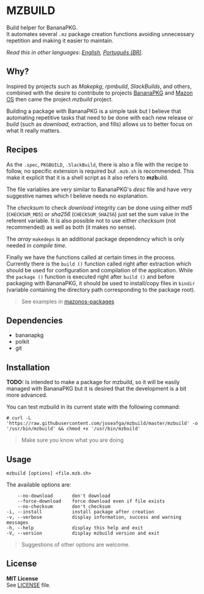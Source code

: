MZBUILD
==========
Build helper for BananaPKG.  
It automates several `.mz` package creation functions avoiding unnecessary repetition and making it easier to maintain.

*Read this in other languages: [English](README.md), [Português (BR)](README.pt-BR.md).*

Why?
----------
Inspired by projects such as *Makepkg*, *rpmbuild*, *SlackBuilds*, and others, combined with the desire to contribute to projects [BananaPKG](https://bananapkg.github.io/) and [Mazon OS](https://github.com/mazonos/) then came the project *mzbuild* project.

Building a package with BananaPKG is a simple task but I believe that automating repetitive tasks that need to be done with each new release or *build* (such as *download*, extraction, and fills) allows us to better focus on what It really matters.

Recipes
----------
As the `.spec`, `PKGBUILD`, `.SlackBuild`, there is also a file with the recipe to follow, no specific extension is required but `.mzb.sh` is recommended. This make it explicit that it is a shell script as it also refers to **mzb**uild.

The file variables are very similar to BananaPKG's *desc* file and have very suggestive names which I believe needs no explanation.

The *checksum* to check *download* integrity can be done using either *md5* (`CHECKSUM_MD5`) or *sha256* (`CHECKSUM_SHA256`) just set the sum value in the referent variable. It is also possible not to use either *checksum* (not recommended) as well as both (it makes no sense).

The *array* `makedeps` is an additional package dependency which is only needed in *compile time*.

Finally we have the functions called at certain times in the process. Currently there is the `build ()` function called right after extraction which should be used for configuration and compilation of the application. While the `package ()` function is executed right after `build ()` and before packaging with BananaPKG, it should be used to install/copy files in `bindir` (variable containing the directory path corresponding to the package root).

> See examples in [mazonos-packages](https://github.com/joseafga/mazonos-packages)

Dependencies
----------
- bananapkg
- polkit
- git

Installation
----------
**TODO:** Is intended to make a package for mzbuild, so it will be easily managed with BananaPKG but it is desired that the development is a bit more advanced.

You can test mzbuild in its current state with the following command:

    # curl -L 'https://raw.githubusercontent.com/joseafga/mzbuild/master/mzbuild' -o '/usr/bin/mzbuild' && chmod +x '/usr/bin/mzbuild'

> Make sure you know what you are doing

Usage
------
    mzbuild [options] <file.mzb.sh>

The available options are:

        --no-download       don't download
        --force-download    force download even if file exists
        --no-checksum       don't checksum
    -i, --install           install package after creation
    -v, --verbose           display information, success and warning messages
    -h, --help              display this help and exit
    -V, --version           display mzbuild version and exit

> Suggestions of other options are welcome.

License
------
**MIT License**  
See [LICENSE](LICENSE) file.
